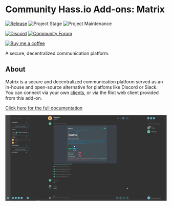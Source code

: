 # Community Hass.io Add-ons: Matrix

[![Release][release-shield]][release] ![Project Stage][project-stage-shield] ![Project Maintenance][maintenance-shield]

[![Discord][discord-shield]][discord] [![Community Forum][forum-shield]][forum]

[![Buy me a coffee][buymeacoffee-shield]][buymeacoffee]

A secure, decentralized communication platform.

## About

Matrix is a secure and decentralized communication platform served as an
 in-house and open-source alternative for platfoms like Discord or Slack. You
 can connect via your own [clients][clients], or via the Riot web client
 provided from this add-on.

[Click here for the full documentation][docs]

![Screenshot][screenshot]

[buymeacoffee-shield]: https://www.buymeacoffee.com/assets/img/guidelines/download-assets-sm-2.svg
[buymeacoffee]: https://www.buymeacoffee.com/timmo
[discord-shield]: https://img.shields.io/discord/478094546522079232.svg
[discord]: https://discord.me/hassioaddons
[docs]: https://github.com/hassio-addons/addon-matrix/blob/v0.8.0/README.md
[forum-shield]: https://img.shields.io/badge/community-forum-brightgreen.svg
[forum]: https://community.home-assistant.io
[maintenance-shield]: https://img.shields.io/maintenance/yes/2020.svg
[project-stage-shield]: https://img.shields.io/badge/project%20stage-experimental-yellow.svg
[release-shield]: https://img.shields.io/badge/version-v0.8.0-blue.svg
[release]: https://github.com/hassio-addons/addon-matrix/tree/v0.8.0
[screenshot]: https://github.com/hassio-addons/addon-matrix/raw/master/images/screenshot.png
[clients]: https://matrix.org/docs/projects/try-matrix-now.html
